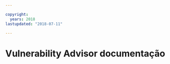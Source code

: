 ```yaml
---

copyright:
  years: 2018
lastupdated: "2018-07-11"

---
```



# Vulnerability Advisor documentação



